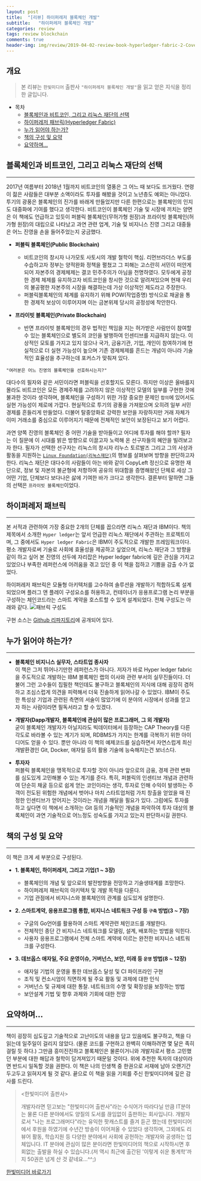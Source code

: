 ```yaml
---
layout: post
title:  "[리뷰] 하이퍼레저 블록체인 개발"
subtitle:   "하이퍼레저 블록체인 개발"
categories: review
tags: review blockchain
comments: true
header-img: img/review/2019-04-02-review-book-hyperledger-fabric-2-Cover.png
---
```


## 개요
> 본 리뷰는 `한빛미디어` 출판사 `"하이퍼레저 블록체인 개발"`을 읽고 얻은 지식을 정리한 글입니다.

- 목차
	- [블록체인과 비트코인, 그리고 리눅스 재단의 선택](#블록체인과-비트코인-그리고-리눅스-재단의-선택) 
	- [하이퍼레저 패브릭(Hyperledger Fabric)](#하이퍼레저-패브릭)
	- [누가 읽어야 하는가?](#누가-읽어야-하는가)
	- [책의 구성 및 요약](#책의-구성-및-요약)
	- [요약하며...](#요약하며)
  


## 블록체인과 비트코인, 그리고 리눅스 재단의 선택
---
2017년 여름부터 2018년 1월까지 비트코인의 열풍은 그 어느 때 보다도 뜨거웠다. 연령이 젊은 사람들은 대부분 소액이라도 투자를 해봤을 것이고 노년층도 예외는 아니었다. 투기의 광풍은 블록체인의 진가를 바래게 만들었지만 다른 한편으로는 블록체인의 인지도 대중화에 기여를 했다고 생각한다. 비트코인이 블록체인 기술 및 시장에 끼치는 양면은 이 책에도 언급하고 있듯이 퍼블릭 블록체인(무허가형 원장)과 프라이빗 블록체인(허가형 원장)의 대립으로 나타났고 과연 관련 업계, 기술 및 비지니스 진영 그리고 대중들은 어느 진영을 손을 들어주었는지 궁금했다.

* __퍼블릭 블록체인(Public Blockchain)__
  - 비트코인의 창시자 나가모토 사토시의 개발 철학이 핵심. 리먼브라더스 부도를 수습하고자 정부는 양적완화 정책을 펼쳤고 그 피해는 고스란히 서민이 떠안게 되어 자본주의 경제체제는 결코 민주주의가 아님을 천명하였다. 모두에게 공정한 경제 체제를 유지하고자 비트코인을 창시한 것으로 알려져있으며 현재 우리의 불공평한 자본주의 시장을 해결하는데 가상 이상적인 제도라고 주장한다. 
  - 퍼블릭블록체인의 체계를 유지하기 위해 POW(작업증명) 방식으로 채굴을 통한 경제적 보상이 이루어지며 이는 금본위제 당시의 공정성에 착안한다.
  
* __프라이빗 블록체인(Private Blockchain)__
  - 반면 프라이빗 블록체인의 경우 법적인 책임을 지는 허가받은 사람만이 참여할 수 있는 블록체인으로 별도의 코인을 발행하여 인센티브를 지급하지 않는다. 이상적인 모토를 가지고 있지 않으나 국가, 금융기관, 기업, 개인이 참여하기에 현실적으로 더 실현 가능성이 높으며 기존 경제체제를 흔드는 개념이 아니라 기술적인 효율성을 추구하는데 포커스가 맞춰져 있다.  

```
"여러분은 어느 진영의 블록체인을 선호하시는지?" 
```

대다수의 필자와 같은 서민이라면 퍼블릭을 선호할지도 모른다. 하지만 이상은 올바를지 몰라도 비트코인은 모든 경제주체를 고려하지 않은 이상적인 모델의 일부를 구현한 것에 불과한 것이라 생각하며, 블록체인을 구성하기 위한 가장 중요한 문제인 `합의`에 있어서도 실현 가능성이 제로에 가깝다. 현실적으로 투기의 광풍을 가져왔으며 오히려 일부 서민 경제를 흔들리게 만들었다. 더불어 탈중앙화로 강력한 보안을 자랑하지만 거래 자체가 이미 거래소를 중심으로 이루어지기 때문에 전체적인 보안이 보장된다고 보기 어렵다.

과연 양쪽 진영의 블록체인 중 어떤 기술을 받아들이고 어디에 투자를 해야 할까? 필자는 이 질문에 이 시대를 밝은 방향으로 이끌고자 노력해 온 선구자들의 혜안을 빌려보고자 한다. 필자가 선택한 선구자는 리눅스의 창시자 리누스 토르발즈 그리고 그의 사상과 활동을 지원하는 [`Linux Foundation(리눅스재단)`](https://ko.wikipedia.org/wiki/%EB%A6%AC%EB%88%85%EC%8A%A4_%EC%9E%AC%EB%8B%A8)의 행보를 살펴보며 방향을 판단하고자 한다. 리눅스 재단은 대다수의 사람들이 아는 바와 같이 CopyLeft 정신으로 유명한 재단으로, 정보 및 자본의 불균형에 저항하여 공유의 위대함을 증명해왔던 단체로 세상 그 어떤 기업, 단체보다 보다나은 삻에 기여한 바가 크다고 생각한다. 결론부터 말하면 그들의 선택은 `프라이빗 블록체인`이었다.


## 하이퍼레저 패브릭
---
본 서적과 관련하여 가장 중요한 2개의 단체를 꼽으라면 리눅스 재단과 IBM이다. 책의 제목에서 소개한 `Hyper ledger`는 앞서 언급한 리눅스 재단에서 주관하는 프로젝트이며, 그 중에서도 `Hyper ledger Fabric`은 IBM이 주도적으로 개발한 프레임워크이다. 평소 개발자로써 기술로 사회에 효율성을 제공하고 싶었으며, 리눅스 재단과 그 방향을 같이 하고 싶어 본 진영의 선두에 자리잡은 Hyper ledger fabric에 깊은 관심을 가지고 있었으나 부족한 레퍼런스에 어려움을 겪고 있던 중 이 책을 접하고 기쁨을 감출 수가 없었다.

하이퍼레저 패브릭은 모듈형 아키텍처를 고수하여 솔루션을 개발하기 적합하도록 설계되었으며 플러그 앤 플레이 구성요소를 허용하고, 컨테이너가 응용프로그램 논리 부분을 구성하는 체인코드라는 스마트 계약을 호스트할 수 있게 설계되었다. 전체 구성도는 아래와 같다.
![패브릭 구성도](https://telegeam.github.io/assets/img/review/2019-04-02-review-book-hyperledger-fabric-1-Flow-Diagram.png)
  

구현 소스는 [Github 리파지토리](https://github.com/HyperledgerHandsOn/trade-finance-logistics)에 공개되어 있다.



## 누가 읽어야 하는가?
---

- __블록체인 비지니스 실무자, 스타트업 종사자__  
  이 책은 그저 뛰어나기만한 레퍼런스가 아니다. 저자가 바로 Hyper ledger fabric을 주도적으로 개발하는 IBM 블록체인 랩의 이사와 관련 부서의 실무진들이다. 더불어 그런 고수들이 집필한 책인데도 불구하고 블록체인의 지식에 대해 굉장히 겸허하고 조심스럽게 의견을 피력해서 더욱 진솔하게 읽어나갈 수 있었다. IBM이 주도한 특성상 기업과 관련된 측면의 서술이 많았기에 이 분야의 시장에서 성과를 얻고자 하는 사람이라면 필독서라고 할 수 있겠다.

- __개발자(Dapp개발자, 블록체인에 관심이 많은 프로그래머, 그 외 개발자)__  
  굳이 블록체인 개발자가 아닐지라도 빅데이터에서 등장하는 CAP Theory를 다른 각도로 바라볼 수 있는 계기가 되며, RDBMS가 가지는 한계를 극복하기 위한 아이디어도 얻을 수 있다. 뿐만 아니라 이 책의 예제코드를 실습하면서 자연스럽게 최신 개발환경인 Git, Docker, 애자일 등의 활용 기술에 능숙해지는건 보너스다.

- __투자자__  
  퍼블릭 블록체인을 맹목적으로 투자할 것이 아니라 앞으로의 금융, 경제 관련 변화를 심도있게 고민해볼 수 있는 계기를 준다. 특히, 퍼블릭의 인센티브 개념과 관련하여 단순히 채굴 등으로 쉽게 얻는 코인이라는 생각, 투자로 인해 수익이 발생하는 주객이 전도된 위험한 개념에서 벗어나 마치 스타트업처럼 가치 창출을 얻었을 때 진정한 인센티브가 얻어지는 것이라는 개념을 깨달을 필요가 있다. 그럼에도 투자를 하고 싶다면 이 책에서 소개하는 Git 등의 기술적인 개념을 파악하여 투자 대상의 블록체인이 과연 기술적으로 어느정도 성숙도를 가지고 있는지 판단하시길 권한다. 

## 책의 구성 및 요약
---
이 책은 크게 세 부분으로 구성된다.

- __1. 블록체인, 하이퍼레저, 그리고 기업(1 ~ 3장)__  
  - 블록체인의 개념 및 앞으로의 발전방향을 전망하고 기술생태계를 조망한다.
  - 하이퍼레저 패브릭의 아키텍처 및 개발 목적을 다룬다.
  - 기업 관점에서 비지니스와 블록체인의 관계를 심도있게 설명한다.  

- __2. 스마트계약, 응용프로그램 통합, 비지니스 네트워크 구성 등 `구축` 방법(3 ~ 7장)__  
  - 구글의 Go언어를 활용하여 스마트 계약관련 체인코드를 개발한다.  
  - 전체적인 종단 간 비지니스 네트워크를 모델링, 설계, 배포하는 방법을 익힌다.
  - 사용자 응용프로그램에서 전체 스마트 계약에 이르는 완전한 비지니스 네트워크를 구성한다.  

- __3. 데브옵스 애자일, 주요 운영이슈, 거버넌스, 보안, 미래 등 `운영` 방법(8 ~ 12장)__  
  - 애자일 기법의 운영을 통한 데브옵스 달성 및 CI 파이프라인 구현
  - 조직 및 컨소시엄이 직면하게 될 주요 활동 및 과제에 대한 인식
  - 거버넌스 및 규제에 대한 통찰. 네트워크의 수명 및 확장성을 보장하는 방법
  - 보안설계 기법 및 향후 과제와 기회에 대한 전망  

## 요약하며...
---
책이 굉장히 심도깊고 기술적으로 고난이도의 내용을 담고 있음에도 불구하고, 책을 다 읽는데 일주일이 걸리지 않았다. (물론 코드를 구현하고 완벽히 이해하려면 몇 달은 족히 걸릴 듯 하다.) 그만큼 흥미진진하고 블록체인은 물론이거니와 개발자로서 평소 고민했던 부분에 대한 해답과 철학이 담겨져있기 때문일 것이다. 위에 추천한 독자의 대상이라면 반드시 일독할 것을 권한다. 이 책은 나의 인생책 중 한권으로 서재에 남아 오랜기간 두고두고 읽혀지게 될 것 같다. 끝으로 이 책을 읽을 기회를 주신 한빛미디어에 깊은 감사를 드린다. 


> \<한빛미디어 출판사\>  
> 
> 개발자라면 믿고보는 "한빛미디어 출판사"라는 수식어가 따라다닐 만큼 IT분야는 물론 다른 분야에서도 양질의 도서를 끊임없이 
> 출판하는 회사입니다. 개발자로서 "나는 프로그래머다"라는 유익한 팟캐스트를 즐겨 듣곤 했는데 한빛미디어에서 후원을
> 하였기에 수년간 방송이 이어져올 수 있었다 생각하며, 그외에도 리뷰어 활동, 학습지원 등 다양한 분야에서 사회에 공헌하는 
> 개발자와 공생하는 업체입니다. IT 분야에 관심이 많은 분이라면 한빛미디어의 책으로 시작하시면 후회없는 출발을 하실 수 
> 있습니다.(저 역시 최근에 출간된 '이렇게 쉬운 통계학'까지 50권은 넘게 산 것 같네요...^^;)  


[한빛미디어 바로가기](http://www.hanbit.co.kr/)
